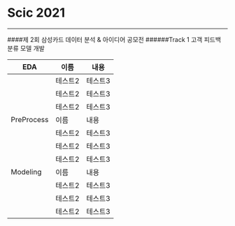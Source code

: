# Scic 2021 
-------------------
####제 2회 삼성카드 데이터 분석 & 아이디어 공모전
######Track 1 고객 피드백 분류 모델 개발

|EDA|이름|내용|
|------|---|---|
||테스트2|테스트3|
||테스트2|테스트3|
||테스트2|테스트3|
|PreProcess|이름|내용|
||테스트2|테스트3|
||테스트2|테스트3|
||테스트2|테스트3|
|Modeling|이름|내용|
||테스트2|테스트3|
||테스트2|테스트3|
||테스트2|테스트3|